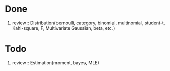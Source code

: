 # Done
1. review : Distribution(bernoulli, category, binomial, multinomial, student-t, Kahi-square, F, Multivariate Gaussian, beta, etc.)

# Todo
1. review : Estimation(moment, bayes, MLE)
